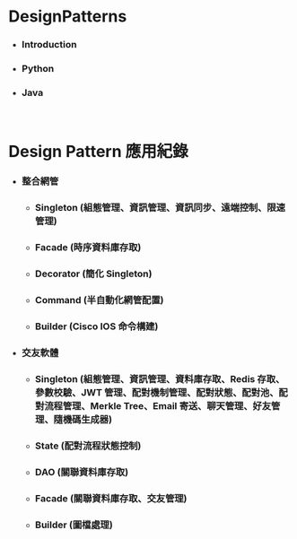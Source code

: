 DesignPatterns
=====
* ### Introduction
* ### Python
* ### Java
<br />

Design Pattern 應用紀錄
=====
* ### 整合網管
    * ### Singleton (組態管理、資訊管理、資訊同步、遠端控制、限速管理)
    * ### Facade (時序資料庫存取)
    * ### Decorator (簡化 Singleton)
    * ### Command (半自動化網管配置)
    * ### Builder (Cisco IOS 命令構建)
* ### 交友軟體
    * ### Singleton (組態管理、資訊管理、資料庫存取、Redis 存取、參數校驗、JWT 管理、配對機制管理、配對狀態、配對池、配對流程管理、Merkle Tree、Email 寄送、聊天管理、好友管理、隨機碼生成器)
    * ### State (配對流程狀態控制)
    * ### DAO (關聯資料庫存取)
    * ### Facade (關聯資料庫存取、交友管理)
    * ### Builder (圖檔處理)
<br />

